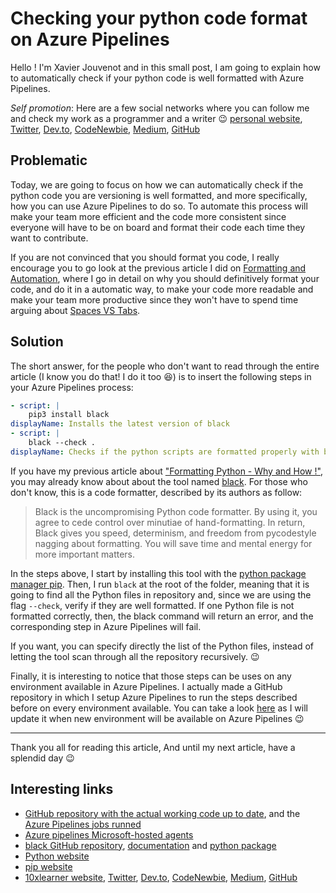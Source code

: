 # Checking your python code format on Azure Pipelines

Hello ! I'm Xavier Jouvenot and in this small post, I am going to explain how to automatically check if your python code is well formatted with Azure Pipelines.

_Self promotion_:
Here are a few social networks where you can follow me and check my work as a programmer and a writer 😉 
[personal website](www.10xlearner.com), [Twitter](https://twitter.com/10xLearner), [Dev.to](https://dev.to/10xlearner), [CodeNewbie](https://community.codenewbie.org/xav83), [Medium](https://medium.com/@xavier-jouvenot), [GitHub](https://github.com/Xav83/)

## Problematic

Today, we are going to focus on how we can automatically check if the python code you are versioning is well formatted, and more specifically, how you can use Azure Pipelines to do so. To automate this process will make your team more efficient and the code more consistent since everyone will have to be on board and format their code each time they want to contribute.

If you are not convinced that you should format you code, I really encourage you to go look at the previous article I did on [Formatting and Automation](https://10xlearner.com/2022/03/16/formatting-python-why-and-how), where I go in detail on why you should definitively format your code, and do it in a automatic way, to make your code more readable and make your team more productive since they won't have to spend time arguing about [Spaces VS Tabs](https://youtu.be/SsoOG6ZeyUI).

## Solution

The short answer, for the people who don't want to read through the entire article (I know you do that! I do it too 😆) is to insert the following steps in your Azure Pipelines process:

```yml
- script: |
    pip3 install black
displayName: Installs the latest version of black
- script: |
    black --check .
displayName: Checks if the python scripts are formatted properly with black
```

If you have my previous article about ["Formatting Python - Why and How !"](https://10xlearner.com/2022/03/16/formatting-python-why-and-how), you may already know about about the tool named [black](https://github.com/psf/black). For those who don't know, this is a code formatter, described by its authors as follow:
> Black is the uncompromising Python code formatter. By using it, you agree to cede control over minutiae of hand-formatting. In return, Black gives you speed, determinism, and freedom from pycodestyle nagging about formatting. You will save time and mental energy for more important matters.

In the steps above, I start by installing this tool with the [python package manager pip](https://pypi.org/project/pip/). Then, I run `black` at the root of the folder, meaning that it is going to find all the Python files in repository and, since we are using the flag `--check`, verify if they are well formatted. If one Python file is not formatted correctly, then, the black command will return an error, and the corresponding step in Azure Pipelines will fail.

If you want, you can specify directly the list of the Python files, instead of letting the tool scan through all the repository recursively. 😉

Finally, it is interesting to notice that those steps can be uses on any environment available in Azure Pipelines.
I actually made a GitHub repository in which I setup Azure Pipelines to run the steps described before on every environment available. You can take a look [here](https://github.com/Xav83/tutorials/blob/main/.azure-pipelines.yml#L66) as I will update it when new environment will be available on Azure Pipelines 😉

--------------

Thank you all for reading this article,
And until my next article, have a splendid day 😉

## Interesting links

- [GitHub repository with the actual working code up to date](https://github.com/Xav83/tutorials), and the [Azure Pipelines jobs runned](https://dev.azure.com/xavierjouvenot/10xLearner/_build?definitionId=3&_a=summary)
- [Azure pipelines Microsoft-hosted agents](https://docs.microsoft.com/en-us/azure/devops/pipelines/agents/hosted?view=azure-devops&tabs=yaml#software)
- [black GitHub repository](https://github.com/psf/black), [documentation](https://black.readthedocs.io/en/stable/) and [python package](https://pypi.org/project/black/)
- [Python website](https://www.python.org/)
- [pip website](https://pypi.org/project/pip/)
- [10xlearner website](www.10xlearner.com), [Twitter](https://twitter.com/10xLearner), [Dev.to](https://dev.to/10xlearner), [CodeNewbie](https://community.codenewbie.org/xav83), [Medium](https://medium.com/@xavier-jouvenot), [GitHub](https://github.com/Xav83/)
